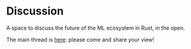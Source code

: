 # Discussion
A space to discuss the future of the ML ecosystem in Rust, in the open.

The main thread is [here](https://github.com/rust-ml/discussion/issues/1): please come and share your view!
